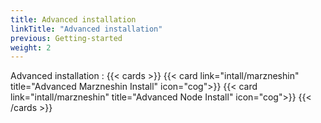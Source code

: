```yaml
---
title: Advanced installation
linkTitle: "Advanced installation"
previous: Getting-started
weight: 2
---
```

Advanced installation :
{{< cards >}}
    {{< card link="intall/marzneshin" title="Advanced Marzneshin Install" icon="cog">}}
    {{< card link="intall/marzneshin" title="Advanced Node Install" icon="cog">}}
{{< /cards >}}